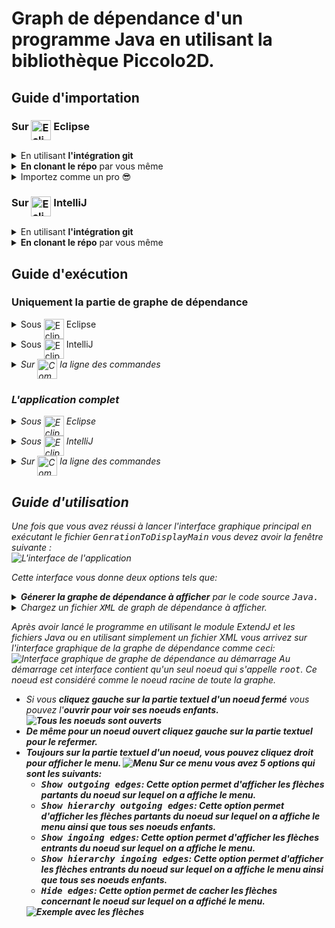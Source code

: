 # Graph de dépendance d'un programme Java en utilisant la bibliothèque Piccolo2D.

## Guide d'importation

### Sur <img src="https://firebasestorage.googleapis.com/v0/b/kaan-yagci-website.appspot.com/o/PSTL%20Assets%2Feclipse.svg?alt=media&token=c1a40189-1236-407b-9568-52c292e46e3d" alt="Eclipse Logo" width="32" height="32" align="top"/> Eclipse

<details>
  <summary>En utilisant <strong>l'intégration git</strong></summary>
    <ol>
      <li>
        Cliquez sur <strong><samp>Import</samp></strong> dans l'onglet <strong><samp>File</samp></strong> de barre latérale d'Eclipse
        <img src="https://firebasestorage.googleapis.com/v0/b/kaan-yagci-website.appspot.com/o/PSTL%20Assets%2FimportEclipse1.png?alt=media&token=b90453a4-4b76-4bb6-ad43-ff9bf944c542" alt="Cliquez sur Import dans l'onglet File de barre latérale d'Eclipse"/>
       </li>
       <li>
        Sur la fenêtre qui s'ouvre choisissez <strong><samp>Projects from Git</samp></strong> qui se trouve sous la section Git. Cliquez sur le bouton <strong><samp>Next</samp></strong>.
        <img src="https://firebasestorage.googleapis.com/v0/b/kaan-yagci-website.appspot.com/o/PSTL%20Assets%2FImportEclipse_2.png?alt=media&token=1d415087-e728-49d5-9d92-ccb6339ecfc8" alt="Sur la fenêtre qui s'ouvre choisissez Projects from FGit qui se trouve sous la section Git"/>
      </li>
      <li>
        Choisissez <strong><samp>Clone URI</samp></strong>. Cliquez sur le bouton <strong><samp>Next</samp></strong>.
        <img src="https://firebasestorage.googleapis.com/v0/b/kaan-yagci-website.appspot.com/o/PSTL%20Assets%2FImportEclipse_3.png?alt=media&token=277631cb-72a9-4029-9f01-e54928904811" alt="Choisissez Clone URI"/>
      </li>
      <li>
        Entrez l'URL du répo qui est <code>https://github.com/Misteryagci/pstl-upmc.git</code> dans le champs de text libellé URI. <em>Une fois c'est fait, si tout se passe bien comme il faut vous allez voir que tous les champs vont se compléter automatiquement</em>. En suite cliquez sur le bouton <strong><samp>Next</samp></strong>.
        <img src="https://firebasestorage.googleapis.com/v0/b/kaan-yagci-website.appspot.com/o/PSTL%20Assets%2FImportEclipse_4.png?alt=media&token=b3664687-d640-40bd-a8de-2518ee420b9d" alt="Entrez l'URL du répo qui est https://github.com/Misteryagci/pstl-upmc.git dans le champs de text libellé URI"/>
      </li>
      <li>
      La branche la plus récente est la branche <samp>master</samp>, donc vous pouvez <strong>décocher</strong> dans le menu déroulant la branche <strong><code>xml-reader</code></strong>. Cliquez sur le bouton <strong><samp>Next</samp></strong>.
      <img src="https://firebasestorage.googleapis.com/v0/b/kaan-yagci-website.appspot.com/o/PSTL%20Assets%2FImportEclipse_5.png?alt=media&token=4fa8c594-b1eb-4940-a8d8-77077b5a4247" alt="La branche la plus récente est la branche master, donc vous pouvez décocher dans le menu déroulant la branche xml-reader"/>
      </li>
      <li>
       <strong>Vérifiez</strong> si tout est bien configuré. Si c'est le cas cliquez sur le bouton <strong><samp>Next</samp></strong>.
       <img src="https://firebasestorage.googleapis.com/v0/b/kaan-yagci-website.appspot.com/o/PSTL%20Assets%2FImportEclipse_6.png?alt=media&token=275cb309-321f-4efb-9cdf-27d4dd763bd0" alt="Vérifiez si tout est bien configuré."/>
     </li>
     <li>
     Sélectionnez <strong><samp>Import as general project</samp></strong> et cliquez sur le bouton <strong><samp>Next</samp></strong>.
     <img src="https://firebasestorage.googleapis.com/v0/b/kaan-yagci-website.appspot.com/o/PSTL%20Assets%2FImportEclipse_7.png?alt=media&token=e664baed-08b4-4789-8604-50ed806705d6" alt="Sélectionnez import as general project"/>
     </li>
     <li>
     <strong>Renommez</strong> le projet sous Eclipse comme vous désirez <strong>ou laissez le comme tel</strong> et cliquez sur <strong><samp>Finish</samp></strong>
     <img src="https://firebasestorage.googleapis.com/v0/b/kaan-yagci-website.appspot.com/o/PSTL%20Assets%2FImportEclipse_8.png?alt=media&token=776700e6-2d11-4541-9c68-fee7d0bb6ca1" alt="Renommez le projet comme vous désirez ou laissez le comme tel"/>
     </li>
     <li>
     Happy coding 😊
     </li>
    </ol>
</details>

<details>
  <summary><strong>En clonant le répo</strong> par vous même</summary>
  <ol>
  <li>
  Clonez le répo par en tapant la commande suivante dans une <strong>Terminal</strong><br/>
  <code>git clone https://github.com/Misteryagci/pstl-upmc.git</code>
  </li>
  <li>
  Cliquez sur <strong><samp>Import</samp></strong> dans l'onglet <strong><samp>File</samp></strong> de barre latérale d'Eclipse.
  <img src="https://firebasestorage.googleapis.com/v0/b/kaan-yagci-website.appspot.com/o/PSTL%20Assets%2FimportEclipse1.png?alt=media&token=b90453a4-4b76-4bb6-ad43-ff9bf944c542" alt=""/>
  </li>
  <li>
  Sur la fenêtre qui s'ouvre choisissez <strong><samp>Projects from Folder or Archive</samp></strong> qui se trouve sous la section <samp>General</samp>. Cliquez sur le bouton <strong><samp>Next</samp></strong>.
  <img src="https://firebasestorage.googleapis.com/v0/b/kaan-yagci-website.appspot.com/o/PSTL%20Assets%2FImportEclipse2.png?alt=media&token=45b4f9d9-5afe-4893-8cba-6c6f619d8456" alt="Sur la fenêtre qui s'ouvre choisissez Projects from Folder or Archive qui se trouve sous la section General">
  </li>
  <li>
  Depuis l'explorateur de fichiers <strong>trouvez le dossier que vous venez de cloner</strong> et cliquez sur le bouton <strong><samp>Open</samp></strong>.
  <img src="https://firebasestorage.googleapis.com/v0/b/kaan-yagci-website.appspot.com/o/PSTL%20Assets%2FImportEclipse3.png?alt=media&token=5e0f2b18-c3ee-448c-a246-2b54967088fd" alt="Depuis l'explorateur de fichiers trouvez le dossier que vous venez de cloner et cliquez sur Open">
  </li>
  <li>
  Pour compléter l'importation cliquez sur le bouton <strong><samp>Finish</samp></strong>
  <img src="https://firebasestorage.googleapis.com/v0/b/kaan-yagci-website.appspot.com/o/PSTL%20Assets%2FImportEclipse4.png?alt=media&token=f79121d0-b179-413e-85b1-bb5f4fc23de5" alt="Pour compléter l'importation cliquez sur le bouton Finish">
  </li>
  <li>
  Happy coding 😊
  </li>
  </ol>
</details>

<details>
  <summary>Importez comme un pro 😎</summary>
  <ol>
    <li>
      Dans un Terminal dirigez vous à votre workspace d'Eclipse. <em>Vous pouvez trouver le path exacte au démarrage de votre Eclipse.</em> <br/>
      <code>
      cd ~/Documents/workspace
      </code>
      <img src="https://firebasestorage.googleapis.com/v0/b/kaan-yagci-website.appspot.com/o/PSTL%20Assets%2FeclipsePro1.png?alt=media&token=23600c56-737c-42a9-a95c-b9f49e0373c9" alt="Vous pouvez trouver le chemin complet de votre workspace Eclipse au démarrage">
    </li>
    <li>
      Clonez le répo git en tapant la commande sur le même terminal dans le répertoire de votre workspace Eclipse <br/>
      <code>
      git clone git clone https://github.com/Misteryagci/pstl-upmc.git
      </code>
    </li>
    <li>
      Cliquez sur <strong><samp>Java Project</samp></strong> dans la section <strong><samp>New</samp></strong> dans l'onglet <strong><samp>File</samp></strong> de barre latérale d'Eclipse.
      <img src="https://firebasestorage.googleapis.com/v0/b/kaan-yagci-website.appspot.com/o/PSTL%20Assets%2FeclipsePro2.png?alt=media&token=0f411ace-6872-4871-b595-1b30bda6440e" alt="Cliquez sur Java Project dans la section New dans l'onglet File de barre latérale d'Eclipse">
    </li>
    <li>
      Entrez le nom du dossier que vous avez sélectionné quand vous avez cloné le répo.<em>Si vous n'avez pas entré d'autre paramètre que l'url de répo à la commande <code>git clone</code> par défaut c'est <samp>pstl-upmc</samp></em>. Et cliquez sur le bouton <strong><samp>Finish</samp></strong>.
      <img src="https://firebasestorage.googleapis.com/v0/b/kaan-yagci-website.appspot.com/o/PSTL%20Assets%2FeclipsePro3.png?alt=media&token=1a753972-c41d-4e8d-bd07-f4ae8eb6809f" alt="Entrez le nom du dossier que avez sélectionné quand vous avez cloné le répo.">
    </li>
    <li>
    Happy coding 😊
    </li>
  </ol>
</details>

### Sur <img src="https://firebasestorage.googleapis.com/v0/b/kaan-yagci-website.appspot.com/o/PSTL%20Assets%2FIntelliJ_IDEA_Logo.svg?alt=media&token=4f8c266b-4d1c-4fa5-972a-19dbb23ad1be" alt="Eclipse Logo" width="32" height="32" align="top"/> IntelliJ

<details>
  <summary>En utilisant <strong>l'intégration git</strong></summary>
  <ol>
    <li>
    Au démarrage d'IntelliJ sur la fenêtre qui s'ouvre cliquez sur la section <strong><samp>Check out from Version Control</samp></strong>. Puis sur le menu déroulant cliquez sur la section <strong><samp>Github</samp></strong>.
    <img src="https://firebasestorage.googleapis.com/v0/b/kaan-yagci-website.appspot.com/o/PSTL%20Assets%2Fintellij0.png?alt=media&token=26ba41a6-2911-4131-be07-702b3123b8c1" alt="Au démarrage d'IntelliJ, sur la fenêtre qui s'ouvre cliquez sur la section Check out from Version Control. Puis sur le menu déroulant cliquez sur la section Github"/>
    </li>
    <li>
    Sur le champs de texte libellé <strong><samp>Git Repository URL</samp></strong>, entrez l'URL du répo de projet qui est <kbd>https://github.com/Misteryagci/pstl-upmc.git</kbd>. Puis appuyez sur le bouton <strong><samp>Clone</samp></strong>.
    <img src="https://firebasestorage.googleapis.com/v0/b/kaan-yagci-website.appspot.com/o/PSTL%20Assets%2FintelliJ1.png?alt=media&token=03972eca-d91b-4158-b3d4-a13a8a4a962a" alt="Sur le champs de texte libellé Git Repository URL, entre l'URL du répo de projet qui est https://github.com/Misteryagci/pstl-upmc.git. Puis appuyez sur le bouton Clone">
    </li>
    <li>
    Appuyez sur bouton <strong><samp>Yes</samp></strong> sur la boîte de dialogue qui vous demande d'ouvrir le projet IntelliJ que vous venez de cloner.<br/>
    <img src="https://firebasestorage.googleapis.com/v0/b/kaan-yagci-website.appspot.com/o/PSTL%20Assets%2FintelliJImportFromGitOpen.png?alt=media&token=0d64ddc7-965e-45b1-ba5a-284d6bd1c7f3" alt="Appuyez sur le bouton Yes sur la boîte de dialogue qui vous demande de créer un projet d'IntelliJ en partant les sources clonées.">
    </li>
    <li>
    Happy coding 😊
    </li>
  </ol>
</details>

<details>
  <summary><strong>En clonant le répo</strong> par vous même</summary>
  <ol>
    <li>
    Clonez le répo en tapant la commande suivante sur un <strong>Terminal</strong><br/>
    <code>git clone https://github.com/Misteryagci/pstl-upmc.git</code>
    </li>
    <li>
    Au démarrage d'IntelliJ sur la fenêtre qui s'ouvre cliquez sur la section <strong><samp>Open</samp></strong>.
    <img src="https://firebasestorage.googleapis.com/v0/b/kaan-yagci-website.appspot.com/o/PSTL%20Assets%2FintelliJImportWithOpen.png?alt=media&token=a8963326-157d-4ec4-829a-36928de29141" alt="Au démarrage d'IntelliJ, sur la fenêtre qui s'ouvre cliquez sur la section Open"/>
    </li>
    <li>
    Depuis <strong>l'explorateur des fichier</strong> qui s'ouvre <strong>trouvez le dossier que vous venez de cloner</strong> et puis cliquez sur le bouton <strong><samp>Open</samp></strong>.
    <img src="https://firebasestorage.googleapis.com/v0/b/kaan-yagci-website.appspot.com/o/PSTL%20Assets%2Fintellij11.png?alt=media&token=9f41c345-78cc-492c-a8e9-86c583e0a279" alt="Depuis l'explorateur des fichiers qui s'ouvre trouvez le dossier que vous venez de cloner et puis cliquez sur le bouton Open">
    </li>
    <li>
    Happy coding 😊
    </li>
  </ol>
</details>

## Guide d'exécution 


### Uniquement la partie de graphe de dépendance

<details>
  <summary> Sous <img src="https://firebasestorage.googleapis.com/v0/b/kaan-yagci-website.appspot.com/o/PSTL%20Assets%2Feclipse.svg?alt=media&token=c1a40189-1236-407b-9568-52c292e46e3d" alt="Eclipse Logo" width="32" height="32" align="top"/> Eclipse </summary>


  <ul>
    <li>
      <details>
        <summary>
          En exécutant <strong>manuellement le fichier <samp>NewDisplayDG</samp></strong> (<em>Risque de ne pas marcher si vous avez importé le projet en utilisant l'intégration <samp>git</samp></em>)
        </summary>
        <ol>
          <li>
            Faites <strong>un clique droit sur le dossier principal</strong> contenant le projet. Puis dans le menu déroulant cliquez sur <strong><samp>Java Application</samp></strong> sous la section <strong><samp>Run As</samp></strong>.<br/>
            <img src="https://firebasestorage.googleapis.com/v0/b/kaan-yagci-website.appspot.com/o/PSTL%20Assets%2FrunEclipse1.png?alt=media&token=e121056e-c502-4f98-a91b-1eb40e988cfe" alt="Faites un clique droit sur le dossier principal contenant le projet. Puis dans le menu déroulant cliquez sur Java Application sous la section Run As">
          </li>
          <li>
            Sur la fenêtre intitulée <samp>Select Java Application</samp> <strong>sélectionnez <samp>NewDisplayDG - com.puck.display.piccolo2d</samp></strong>. Puis cliquez sur le bouton <strong><samp>OK</samp></strong>.<br/>
            <img src="https://firebasestorage.googleapis.com/v0/b/kaan-yagci-website.appspot.com/o/PSTL%20Assets%2FrunEclipse2.png?alt=media&token=95b4f994-6455-4dff-a2b8-b0aa5cc6142f" alt="Sur la fenêtre intitulée Select Java Application sélectionnez NewDisplayDG - com.puck.display.piccolo2d. Puis cliquez sur le bouton OK.">
          </li>
        </ol>
      </details>
    </li>
    <li>
      <details>
        <summary>
          En utilisant le fichier <strong><samp>build.xml</samp></strong>
        </summary>
        <ol>
          <li>
            Faites <strong>un clique droit sur le fichier <samp>build.xml</samp></strong> dans le répertoire principal de projet. Puis dans le menu déroulant cliquez sur <strong><samp>2 Ant Build...</samp></strong> sous la section <strong><samp>Run As</samp></strong>.<br/>
            <img src="https://firebasestorage.googleapis.com/v0/b/kaan-yagci-website.appspot.com/o/PSTL%20Assets%2FbuildXMLEclipse0.png?alt=media&token=f61f27e5-c1d5-48b4-88bc-ea0cfd37bdb2" alt="Faites un clique droit sur le dossier principal contenant le projet. Puis dans le menu déroulant cliquez sur 2 Ant Build... sous la section Run As">
          </li>
          <li>
            Sur la fenêtre intitulée <samp>Edit Configuration</samp> <strong>chochez les cases <samp>build [default]</samp> et <samp>InterfaceAffichageGrapheDeDependance</samp></strong>. Vérifiez bien que l'ordre dans la section <samp>Target execution order:</samp> est <samp>build, InterfaceAffichageGrapheDeDependance</samp>. Puis cliquez sur le bouton <strong><samp>Run</samp></strong>.<br/>
            <img src="https://firebasestorage.googleapis.com/v0/b/kaan-yagci-website.appspot.com/o/PSTL%20Assets%2FbuildXMLEclipse2.png?alt=media&token=37b290cf-96d2-4f4a-8c16-7010f22cab6f" alt="Sur la fenêtre intitulée Edit Configuration cochez les cases build [default] et InterfaceAffichageGrapheDeDependance. Vérifiez bien que l'ordre dans la section Target execution order est build, InterfaceAffichageGrapheDeDependance. Puis cliquez sur le bouton Run">
          </li>
        </ol>
      </details>
    </li>
  </ul>
</details>

<details>
  <summary> Sous <img src="https://firebasestorage.googleapis.com/v0/b/kaan-yagci-website.appspot.com/o/PSTL%20Assets%2FIntelliJ_IDEA_Logo.svg?alt=media&token=4f8c266b-4d1c-4fa5-972a-19dbb23ad1be" alt="Eclipse Logo" width="32" height="32" align="top"/> IntelliJ </summary>
  <ol>
    <li>
      <details>
        <summary>
          En exécutant <strong>manuellement le fichier <samp>NewDisplayDG</samp></strong>
        </summary>
          <ol>
            <li>
              Chargez le projet <strong>en sélectionnant le projet</strong> sur la fenêtre de démarrage.<br/>
              <img src="https://firebasestorage.googleapis.com/v0/b/kaan-yagci-website.appspot.com/o/PSTL%20Assets%2FrunIntelliJ1.png?alt=media&token=fc23661d-95d6-4d9d-b3f4-e90e7bc0bb6a" alt="Chargez le projet en sélectionnant le projet sur la fenêtre de démarrage">
            </li>
            <li>
              Trouvez le fichier <strong><samp>NewDisplayDG</samp></strong> qui se trouve dans le dossier <samp>display.piccolo2d</samp> qui se trouve dans le dossier <samp>com.puck</samp> qui se trouve dans le dossier <samp>src</samp> qui se trouve dans le dossier principal du projet. <strong>Faites un clique droit sur ce fichier</strong> et dans le menu déroulant <strong>cliquez sur <samp>Run 'NewDisplayDG.main()'</samp></strong>.<br/>
              <img src="https://firebasestorage.googleapis.com/v0/b/kaan-yagci-website.appspot.com/o/PSTL%20Assets%2FrunIntelliJ2.png?alt=media&token=2a0c94a8-a8a0-44f9-a616-215ac2b6cdbf" alt="Trouvez le fichier NewDisplayDG qui se trouve dans le dossier display.piccolo2d qui se trouve dans le dossier com.puck qui se trouve dans le dossier src qui se trouve dans le dossier principal du projet. Faites un clique droit sur ce fichier et dans le menu déroulant cliquez sur Run 'NewDisplayDG.main()'">
            </li>
          </ol>
      </details>
    </li>
    <li>
      <details>
        <summary>
          En utilisant <samp>Ant Build</samp>
        </summary>
        <ol>
          <li>
             Chargez le projet <strong>en sélectionnant le projet</strong> sur la fenêtre de démarrage.<br/>
              <img src="https://firebasestorage.googleapis.com/v0/b/kaan-yagci-website.appspot.com/o/PSTL%20Assets%2FintelliJOpenForAntbuild.png?alt=media&token=bdd1f3e9-50fb-4b60-8563-176237fbebca" alt="Chargez le projet en sélectionnant le projet sur la fenêtre de démarrage">
          </li>
          <li>
              Dans la partie intitulé <samp>Ant Build</samp> qui se trouve à droite de la fenêtre <samp>d'IntelliJ</samp>, cliquez deux fois sur la cible <strong><samp>Build</samp></strong>. <em>( Contrairement à Eclipse IntelliJ ne build pas les projets automatiquement, donc il faut le faire manuellement.) <br/>
              <img src="https://firebasestorage.googleapis.com/v0/b/kaan-yagci-website.appspot.com/o/PSTL%20Assets%2FIntelliJAntBuild.png?alt=media&token=c10bfb8c-52ec-4973-9133-bc644ae08854" alt="Dans la partie intitulé Ant Build qui se trouve à droite de la fenêtre d'IntelliJ cliquez deux fois sur la cible Build."/>
          </li>
          <li>
            Vérifiez le message qui s'affiche sur la gauche de la barre latérale qui se trouve toute en bas de la fenêtre d'IntelliJ commence bien avec <samp>"Ant build completed successfully..."</samp>. Une fois vous avez vérifié que la construction (build) a bien eu lieu, cliquez deux fois sur la cible <samp>InterfaceAfficageGrapheDeDependance</samp> sur la partie intitulé <samp>Ant Build</samp> qui se trouve à droite de la fenêtre <samp>d'IntelliJ</samp>. <br>
            <img src="https://firebasestorage.googleapis.com/v0/b/kaan-yagci-website.appspot.com/o/PSTL%20Assets%2FIntelliJAntInterfaceAffichageGrapheDeDependance.png?alt=media&token=5f88ed52-97fa-42e5-9be1-0200ea6f28b3" alt="Vérifiez le message qui s'affiche sur la gauche de la barre latérale qui se trouve tout en bas de la fenêtre d'IntelliJ commence bien avec Ant build completed successfully... Une fois vous avez vérifié que la construction (build) a bien eu lieu, cliquez deux fois sur la cible InterfaceAffichageGrapheDeDependace surla partie intitulé Ant Build qui se trouve à droite de la fenêtre d'IntelliJ"/>
          </li>
        </ol>
      </details>
    </>
 </ol> 
</details>

<details>
  <summary> Sur <img src="https://firebasestorage.googleapis.com/v0/b/kaan-yagci-website.appspot.com/o/PSTL%20Assets%2Fterminal.png?alt=media&token=df454a13-1480-4c33-a86e-4b22d6f8db99" alt="Command line logo" width="32" height="32" align="top"/> la ligne des commandes
  </summary>
  <ul>
    <li>
      Sur un terminal lancer la commande suivante <br/>
      <code>ant InterfaceAffichageGrapheDeDependance</code> <br/>
      <img src="https://firebasestorage.googleapis.com/v0/b/kaan-yagci-website.appspot.com/o/PSTL%20Assets%2FterminalInterfaceGrpahDeDependance.png?alt=media&token=a216b30f-3dfc-4503-ab78-02bcb7a0b794" alt="Sur un terminal lancer la commande ant InterfaceAffichageGrapheDeDependance">
    </li>
    <li>
      En utilisant le script d'exécution selon votre système d'exécution
      <ul> 
        <li>
          <strong>Sous systèmes UNIX</strong> <br/>
          Dans un terminal lancer le script <samp>run.sh</samp> par la commande suivante <br/>
          <code>./run.sh</code>
        </li>
        <li>
          <strong>Sous systèmes Windows</strong><br/>
          Lancer le fichier <strong><samp>run.bat</samp></strong>
        </li>
    </li>
  </ul>
</details>

### L'application complet

<details>
  <summary> Sous <img src="https://firebasestorage.googleapis.com/v0/b/kaan-yagci-website.appspot.com/o/PSTL%20Assets%2Feclipse.svg?alt=media&token=c1a40189-1236-407b-9568-52c292e46e3d" alt="Eclipse Logo" width="32" height="32" align="top"/> Eclipse </summary>
  <ul>
    <li>
      <details>
        <summary>
          En exécutant <strong>manuellement le fichier <samp>GenrationToDisplayMain</samp></strong> (<em>Risque de ne pas marcher si vous avez importé le projet en utilisant l'intégration <samp>git</samp></em>)
        </summary>
        <ol>
          <li>
            Faites <strong>un clique droit sur le dossier principal</strong> contenant le projet. Puis dans le menu déroulant cliquez sur <strong><samp>Java Application</samp></strong> sous la section <strong><samp>Run As</samp></strong>.<br/>
            <img src="https://firebasestorage.googleapis.com/v0/b/kaan-yagci-website.appspot.com/o/PSTL%20Assets%2FrunEclipse1.png?alt=media&token=e121056e-c502-4f98-a91b-1eb40e988cfe" alt="Faites un clique droit sur le dossier principal contenant le projet. Puis dans le menu déroulant cliquez sur Java Application sous la section Run As">
          </li>
          <li>
            Sur la fenêtre intitulée <samp>Select Java Application</samp> <strong>sélectionnez <samp>GenrationToDisplayMain - com.puck.utilities.javafx</samp></strong>. Puis cliquez sur le bouton <strong><samp>OK</samp></strong>.<br/>
            <img src="https://firebasestorage.googleapis.com/v0/b/kaan-yagci-website.appspot.com/o/PSTL%20Assets%2FeclipseExecComplet.png?alt=media&token=5f5e9ca4-3ba9-4646-b0fd-a43309f3bc63" alt="Sur la fenêtre intitulée Select Java Application sélectionnez GenrationToDisplayMain - com.puck.utilities.javafx. Puis cliquez sur le bouton OK.">
          </li>
        </ol>
      </details>
    </li>
    <li>
      <details>
        <summary>
          En utilisant le fichier <strong><samp>build.xml</samp></strong>
        </summary>
        <ol>
          <li>
            Faites <strong>un clique droit sur le fichier <samp>build.xml</samp></strong> dans le répertoire principal de projet. Puis dans le menu déroulant cliquez sur <strong><samp>2 Ant Build...</samp></strong> sous la section <strong><samp>Run As</samp></strong>.<br/>
            <img src="https://firebasestorage.googleapis.com/v0/b/kaan-yagci-website.appspot.com/o/PSTL%20Assets%2FbuildXMLEclipse0.png?alt=media&token=f61f27e5-c1d5-48b4-88bc-ea0cfd37bdb2" alt="Faites un clique droit sur le dossier principal contenant le projet. Puis dans le menu déroulant cliquez sur 2 Ant Build... sous la section Run As">
          </li>
          <li>
            Sur la fenêtre intitulée <samp>Edit Configuration</samp> <strong>chochez les cases <samp>build [default]</samp> et <samp>InterfaceAdmin</samp></strong>. Vérifiez bien que l'ordre dans la section <samp>Target execution order:</samp> est <samp>build, InterfaceAdmin</samp>. Puis cliquez sur le bouton <strong><samp>Run</samp></strong>.<br/>
            <img src="https://firebasestorage.googleapis.com/v0/b/kaan-yagci-website.appspot.com/o/PSTL%20Assets%2FbuildXMLEclipse1.png?alt=media&token=03bc934d-3841-4ae3-b8d3-d39f130329d9" alt="Sur la fenêtre intitulée Edit Configuration cochez les cases build [default] et InterfaceAdmin. Vérifiez bien que l'ordre dans la section Target execution order est build, InterfaceAdmin. Puis cliquez sur le bouton Run">
          </li>
        </ol>
      </details>
    </li>
  </ul>

</details>

<details>
  <summary> Sous <img src="https://firebasestorage.googleapis.com/v0/b/kaan-yagci-website.appspot.com/o/PSTL%20Assets%2FIntelliJ_IDEA_Logo.svg?alt=media&token=4f8c266b-4d1c-4fa5-972a-19dbb23ad1be" alt="Eclipse Logo" width="32" height="32" align="top"/> IntelliJ </summary>

  <ul>
    <li>
      <details>
        <summary>
          En exécutant manuelement le fichier <samp>GenrationToDisplayMain</samp>.
        </summary>
        <ol>
          <li>
            Chargez le projet <strong>en sélectionnant le projet</strong> sur la fenêtre de démarrage.<br/>
            <img src="https://firebasestorage.googleapis.com/v0/b/kaan-yagci-website.appspot.com/o/PSTL%20Assets%2FrunIntelliJ1.png?alt=media&token=fc23661d-95d6-4d9d-b3f4-e90e7bc0bb6a" alt="Faites un clique droit sur le dossier principal contenant le projet. Puis dans le menu déroulant cliquez sur Java Application sous la section Run As">
          </li>
          <li>
            Trouvez le fichier <strong><samp>GenrationToDisplayMain</samp></strong> qui se trouve dans le dossier <samp>javafx</samp> qui se trouve dans le dossier <samp>utilities</samp> qui se trouve dans le dossier <samp>com.puck</samp> qui se trouve dans le dossier <samp>src</samp> qui se trouve dans le dossier principal du projet. <strong>Faites un clique droit sur ce fichier</strong> et dans le menu déroulant <strong>cliquez sur <samp>Run 'GenrationToDis....main()'</samp></strong>.<br/>
            <img src="https://firebasestorage.googleapis.com/v0/b/kaan-yagci-website.appspot.com/o/PSTL%20Assets%2FintelliJExecComplet.png?alt=media&token=e62be246-1bac-46cb-80fd-12b6d2418f5d" alt="Trouvez le fichier GenrationToDisplayMain qui se trouve dans le dossier javafx qui se trouve dans le dossier utilities qui se trouve dans le dossier com.puck qui se trouve dans le dossier src qui se trouve dans le dossier principal du projet. Faites un clique droit sur ce fichier et dans le menu déroulant cliquez sur Run 'GenrationToDis....main()'">
          </li>
        </ol>
      </details>
    </li>
    <li>
      <details>
        <summary>
          En utilisant <samp>Ant Build</samp>
        </summary>
        <ol>
          <li>
            Chargez le projet <strong>en sélectionnant le projet</strong> sur la fenêtre de démarrage.<br/>
            <img src="https://firebasestorage.googleapis.com/v0/b/kaan-yagci-website.appspot.com/o/PSTL%20Assets%2FintelliJOpenForAntbuild.png?alt=media&token=bdd1f3e9-50fb-4b60-8563-176237fbebca" alt="Faites un clique droit sur le dossier principal contenant le projet. Puis dans le menu déroulant cliquez sur Java Application sous la section Run As">
          </li>
          <li>
              Dans la partie intitulé <samp>Ant Build</samp> qui se trouve à droite de la fenêtre <samp>d'IntelliJ</samp>, cliquez deux fois sur la cible <strong><samp>Build</samp></strong>. <em>( Contrairement à Eclipse IntelliJ ne build pas les projets automatiquement, donc il faut le faire manuellement.) <br/>
              <img src="https://firebasestorage.googleapis.com/v0/b/kaan-yagci-website.appspot.com/o/PSTL%20Assets%2FIntelliJAntBuild.png?alt=media&token=c10bfb8c-52ec-4973-9133-bc644ae08854" alt="Dans la partie intitulé Ant Build qui se trouve à droite de la fenêtre d'IntelliJ cliquez deux fois sur la cible Build."/>
          </li>
          <li>
            Vérifiez le message qui s'affiche sur la gauche de la barre latérale qui se trouve toute en bas de la fenêtre d'IntelliJ commence bien avec <samp>"Ant build completed successfully..."</samp>. Une fois vous avez vérifié que la construction (build) a bien eu lieu, cliquez deux fois sur la cible <samp>InterfaceAdmin</samp> sur la partie intitulé <samp>Ant Build</samp> qui se trouve à droite de la fenêtre <samp>d'IntelliJ</samp>. <br>
            <img src="https://firebasestorage.googleapis.com/v0/b/kaan-yagci-website.appspot.com/o/PSTL%20Assets%2FIntelliJAntInterfaceAdmin.png?alt=media&token=524c92de-f593-42cf-8767-f02c36da7e58" alt="Vérifiez le message qui s'affiche sur la gauche de la barre latérale qui se trouve tout en bas de la fenêtre d'IntelliJ commence bien avec Ant build completed successfully... Une fois vous avez vérifié que la construction (build) a bien eu lieu, cliquez deux fois sur la cible InterfaceAdmin sur la partie intitulé Ant Build qui se trouve à droite de la fenêtre d'IntelliJ"/>
          </li>
      </details>
  
</details>

<details>
  <summary> Sur <img src="https://firebasestorage.googleapis.com/v0/b/kaan-yagci-website.appspot.com/o/PSTL%20Assets%2Fterminal.png?alt=media&token=df454a13-1480-4c33-a86e-4b22d6f8db99" alt="Command line logo" width="32" height="32" align="top"/> la ligne des commandes
  </summary>
  <ol>
    <li>
      Sur un terminal lancer la commande suivante <br/>
      <code>ant InterfaceAdmin</code> <br/>
      <img src="https://firebasestorage.googleapis.com/v0/b/kaan-yagci-website.appspot.com/o/PSTL%20Assets%2FterminalInterfaceAdmin.png?alt=media&token=1a46d1f7-dffb-4cde-8fbc-9d49f4794d14" alt="Sur un terminal lancer la commande ant InterfaceAdmin">
    </li>
  </ol>
</details>


  ## Guide d'utilisation

  Une fois que vous avez réussi à lancer l'interface graphique principal en exécutant le fichier <samp>GenrationToDisplayMain</samp> vous devez avoir la fenêtre suivante : <br/>
  <img src="https://firebasestorage.googleapis.com/v0/b/kaan-yagci-website.appspot.com/o/PSTL%20Assets%2FinterfaceAdmin.png?alt=media&token=20b08c2a-1910-410a-a69e-f0fa9d9f6d0f" alt="L'interface de l'application">

  Cette interface vous donne deux options tels que:

  <details>
    <summary><strong>Génerer la graphe de dépendance à afficher</strong> par le code source <samp>Java.</samp></summary>
    <ul>
    <li>
      Pour cela vous devez charger le fichier <samp>jar</samp> du module qui permet de génerer le fichier <samp>xml</samp> contenant la graphe de dépendance. Pour cela vous pouvez utiliser <a href="https://github.com/geoffreycopin/puck2">ceci</a>. Pour le charger cliquez sur le bouton <strong><samp>JAR PUCK2</samp></strong> qui se trouve sur la première ligne de la section <samp>Utiliser la solution basée sur ExtendJ pour générer le fichier XML</samp> et trouvez le fichier <samp>.jar</samp> que vous cherchez à l'aide de l'exploirateur des fichiers.
    </li>
    <li>
      Ainsi vous devez indiquer au moins un fichier <samp>Java</samp> à générer le graph de dépendance. Pour ce faire vous avez deux options : 
      <ul>
        <li>
          Vous pouvez charger un unique fichier <samp>Java</samp> à l'aide de bouton <samp>Class Java à afficher</samp>. Pour le faire cliquez sur le bouton <samp>Class Java à afficher</samp> et sélectionnez le fichier <samp>Java</samp> dont vous utilisez pour l'affichage de graphe de dépendance. 
        </li>
        <li>
        Vous pouvez charger projet complet en <samp>Java</samp> c'est à dire un dossier qui contient plusieurs fichiers <samp>Java</samp> à l'aide de bouton <samp>Projet Java à afficher</samp>. Pour le faire cliquez sur le bouton <samp>Projet Java à afficher</samp> et sélectionnez le dossier de votre projet <samp>Java</samp> dont vous utilisez pour l'affichage de graphe de dépendance. 
        </li>
      </ul>
    </li>
    <li>
    Une fois vous avez indiqué le fichier <samp>.jar</samp> et le(s) fichier(s) <samp>Java</samp> vous cliquez sur le bouton <strong><samp>Run</samp></strong> pour génerer la graphe de dépendance et l'afficher.
    </li>
    </ul>
  </details>

  <details>
    <summary>Chargez un fichier <samp>XML</samp> de graph de dépendance à afficher.</summary>
    Vous pouvez utiliser un fichier <samp>XML</samp> qui représente une graphe de dépendance d'un programme <samp>Java</samp>. Pour ce faire cliquez sur le bouton <strong><samp>Fichier XML</samp></strong> dans la section <samp>Utiliser directement votre propre fichier XML</samp>. Une fois que vous avez cliquez sur ce bouton, sélectionnez le fichier <samp>XML</samp> depuis l'exploirateur des fichiers qui s'ouvre. Après avoir sélectionné le fichier <samp>XML</samp> appuyez sur le bouton <strong><samp>Run</samp></strong>.
  </details>

  Après avoir lancé le programme en utilisant le module ExtendJ et les fichiers Java ou en utilisant simplement un fichier XML vous arrivez sur l'interface graphique de la graphe de dépendance comme ceci:
  <img src="https://firebasestorage.googleapis.com/v0/b/kaan-yagci-website.appspot.com/o/PSTL%20Assets%2Fuidg0.png?alt=media&token=ccd5d297-0718-461d-aef9-1d3f75522a60" alt="Interface graphique de graphe de dépendance au démarrage">
  Au démarrage cet interface contient qu'un seul noeud qui s'appelle <samp>root</samp>. Ce noeud est considéré comme le noeud racine de toute la graphe.
  
<ul>
  <li>
    Si vous <strong>cliquez gauche sur la partie textuel d'un noeud fermé</strong> vous pouvez l'<strong>ouvrir</stronh> pour voir ses noeuds enfants.<br/>
    <img src="https://firebasestorage.googleapis.com/v0/b/kaan-yagci-website.appspot.com/o/PSTL%20Assets%2Fuidg1.png?alt=media&token=996ed984-1924-4f18-8410-ac9c43e88e8e" alt="Tous les noeuds sont ouverts"/>
  </li>
  <li>
    De même pour <strong>un noeud ouvert cliquez gauche sur la partie textuel pour le refermer</strong>. 
  </li>
  <li>
    Toujours sur la partie textuel d'un noeud, vous pouvez cliquez droit pour afficher le menu.
    <img src="https://firebasestorage.googleapis.com/v0/b/kaan-yagci-website.appspot.com/o/PSTL%20Assets%2FuidgMenu.png?alt=media&token=3191be29-b7fe-493b-9461-ec38c10221b0" alt="Menu">
    Sur ce menu vous avez 5 options qui sont les suivants:
    <ul>
      <li>
        <samp>Show outgoing edges</samp>: Cette option permet d'afficher les flèches partants du noeud sur lequel on a affiche le menu.
      </li>
      <li>
        <samp>Show hierarchy outgoing edges</samp>: Cette option permet d'afficher les flèches partants du noeud sur lequel on a affiche le menu ainsi que tous ses noeuds enfants.
      </li>
      <li>
        <samp>Show ingoing edges</samp>: Cette option permet d'afficher les flèches entrants du noeud sur lequel on a affiche le menu.
      </li>
      <li>
        <samp>Show hierarchy ingoing edges</samp>: Cette option permet d'afficher les flèches entrants du noeud sur lequel on a affiche le menu ainsi que tous ses noeuds enfants.
      </li>
      <li>
        <samp>Hide edges</samp>: Cette option permet de cacher les flèches concernant le noeud sur lequel on a affiché le menu.
      </li>
    </ul>
    <img src="https://firebasestorage.googleapis.com/v0/b/kaan-yagci-website.appspot.com/o/PSTL%20Assets%2FuidgAll.png?alt=media&token=148688fa-ea72-495e-bed5-9f22bc63d222" alt="Exemple avec les flèches">
  </li>
</ul>